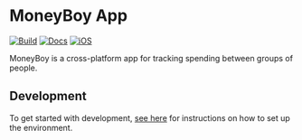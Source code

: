 # MoneyBoy App

[![Build](https://github.com/H1ghBre4k3r/moneyboy-app/actions/workflows/build.yml/badge.svg)](https://github.com/H1ghBre4k3r/moneyboy-app/actions/workflows/build.yml)
[![Docs](https://github.com/H1ghBre4k3r/moneyboy-app/actions/workflows/docs.yml/badge.svg)](https://h1ghbre4k3r.github.io/moneyboy-app)
[![iOS](https://github.com/H1ghBre4k3r/moneyboy-app/actions/workflows/ios.yml/badge.svg)](https://github.com/H1ghBre4k3r/moneyboy-app/actions/workflows/ios.yml)

MoneyBoy is a cross-platform app for tracking spending between groups of people.

## Development

To get started with development, [see here](https://reactnative.dev/docs/environment-setup) for instructions on how to set up the environment.

